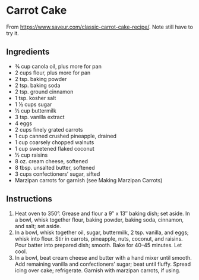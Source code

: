 # Carrot Cake
From https://www.saveur.com/classic-carrot-cake-recipe/. Note still have to try it.

## Ingredients
- 3⁄4 cup canola oil, plus more for pan
- 2 cups flour, plus more for pan
- 2 tsp. baking powder
- 2 tsp. baking soda
- 2 tsp. ground cinnamon
- 1 tsp. kosher salt
- 1 1⁄2 cups sugar
- 1⁄2 cup buttermilk
- 3 tsp. vanilla extract
- 4 eggs
- 2 cups finely grated carrots
- 1 cup canned crushed pineapple, drained
- 1 cup coarsely chopped walnuts
- 1 cup sweetened flaked coconut
- 1⁄2 cup raisins
- 8 oz. cream cheese, softened
- 8 tbsp. unsalted butter, softened
- 3 cups confectioners’ sugar, sifted
- Marzipan carrots for garnish (see Making Marzipan Carrots)

## Instructions
1. Heat oven to 350°. Grease and flour a 9″ x 13″ baking dish; set aside. In a bowl, whisk together flour, baking powder, baking soda, cinnamon, and salt; set aside.
2. In a bowl, whisk together oil, sugar, buttermilk, 2 tsp. vanilla, and eggs; whisk into flour. Stir in carrots, pineapple, nuts, coconut, and raisins. Pour batter into prepared dish; smooth. Bake for 40–45 minutes. Let cool.
3. In a bowl, beat cream cheese and butter with a hand mixer until smooth. Add remaining vanilla and confectioners’ sugar; beat until fluffy. Spread icing over cake; refrigerate. Garnish with marzipan carrots, if using.
